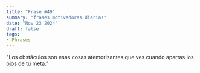 ```yaml
---
title: "Frase #49"
summary: "frases motivadoras diarias"
date: "Nov 23 2024"
draft: false
tags:
- Phrases
---
```


"Los obstáculos son esas cosas atemorizantes que ves cuando apartas los ojos de tu meta."

